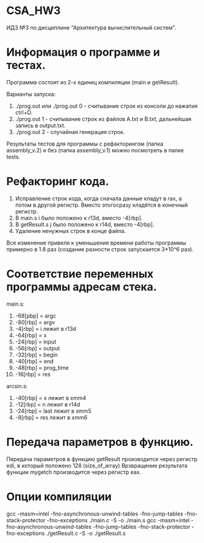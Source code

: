 # CSA_HW3
ИДЗ №3 по дисциплине "Архитектура вычислительный систем".
# Информация о программе и тестах.
Программа состоит из 2-х единиц компиляции (main и getResult).

Варианты запуска:
1. ./prog.out или ./prog.out 0 - считывание строк из консоли до нажатия ctrl+D.
2. ./prog.out 1 - считывание строк из файлов A.txt и B.txt, дальнейшая запись в output.txt.
3. ./prog.out 2 - случайная генерация строк.

Рeзультаты тестов для программы с рефакторингом (папка assembly_v.2) и без (папка assembly_v.1) можно посмотреть в папке tests.
# Рефакторинг кода.
1. Исправление строк кода, когда сначала данные кладут в rax, а потом в другой регистр. Вместо этогосразу кладётся в конечный регистр.
2. В main.s i было положено к r13d, вместо -4[rbp].
3. В getResult.s j было положено к r14d, вместо -4[rbp].
4. Удаление ненужных строк в конце файла.

Все изменение привели к уменьшения времени работы программы примерно в 1.8 раз (создание разности строк запускается 3*10^6 раз).
# Соответствие переменных программы адресам стека.
main.s:
1.  -68[pbp] = argc
2.  -80[rbp] = argv
3.  -4[rbp] = i лежит в r13d
4.  -64[rbp] = x
5.  -24[rbp] = input
6.  -56[rbp] = output
7.  -32[rbp] = begin
8.  -40[rbp] = end
9.  -48[rbp] = prog_time
10. -16[rbp] = res

arcsin.s:
1.  -40[rbp] = x лежит в xmm4
2.  -12[rbp] = n лежит в r14d
3.  -24[rbp] = last лежит в xmm5
4.  -8[rbp] = res лежит в xmm6
# Передача параметров в функцию.
Передача параметров в функцию getResult производится через регистр edi, в который положено 128 (size_of_array)
Врзвращение результата функции mygetch производится через регистр eax.
# Опции компиляции
gcc -masm=intel -fno-asynchronous-unwind-tables -fno-jump-tables -fno-stack-protector -fno-exceptions ./main.c -S -o ./main.s
gcc -masm=intel -fno-asynchronous-unwind-tables -fno-jump-tables -fno-stack-protector -fno-exceptions ./getResult.c -S -o ./getResult.s
